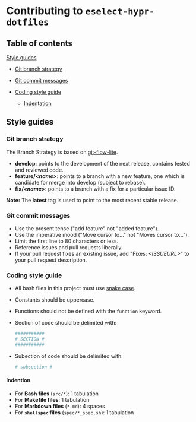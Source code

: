 # Contributing to `eselect-hypr-dotfiles`

## Table of contents

[Style guides](#style-guides)
  - [Git branch strategy](#git-branch-strategy)
  - [Git commit messages](#git-commit-messages)

  - [Coding style guide](#coding-style-guide)
    - [Indentation](#indentation)

## Style guides

### Git branch strategy

The Branch Strategy is based on [git-flow-lite](http://nvie.com/posts/a-successful-git-branching-model/).

- **develop**: points to the development of the next release, contains tested and reviewed code.
- **feature/_\<name\>_**: points to a branch with a new feature, one which is candidate for merge into develop (subject to rebase).
- **fix/_\<name\>_**: points to a branch with a fix for a particular issue ID.

**Note:** The **latest** tag is used to point to the most recent stable release.

### Git commit messages

- Use the present tense ("add feature" not "added feature").
- Use the imperative mood ("Move cursor to…" not "Moves cursor to…").
- Limit the first line to 80 characters or less.
- Reference issues and pull requests liberally.
- If your pull request fixes an existing issue, add "Fixes: _\<ISSUEURL\>_" to your pull request description.

### Coding style guide

- All bash files in this project must use [snake case](https://en.wikipedia.org/wiki/Snake_case).
- Constants should be uppercase.
- Functions should not be defined with the `function` keyword.

- Section of code should be delimited with:

    ```bash
    ###########
    # SECTION #
    ###########
    ```

- Subection of code should be delimited with:

    ```bash
    # subsection #
    ```

#### Indention

- For **Bash files** (`src/*`): 1 tabulation
- For **Makefile files**: 1 tabulation
- For **Markdown files** (`*.md`): 4 spaces
- For **`shellspec` files** (`spec/*_spec.sh`): 1 tabulation
